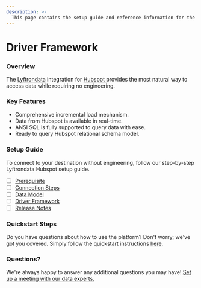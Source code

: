 ```yaml
---
description: >-
  This page contains the setup guide and reference information for the Hubspot source connector.
---
```


# Driver Framework

### Overview

The [Lyftrondata](https://www.lyftrondata.com/) integration for [Hubspot](https://www.lyftrondata.com/integration/hubspot/)[ ](https://www.lyftrondata.com/integration/hubspot/)provides the most natural way to access data while requiring no engineering.

### Key Features

* Comprehensive incremental load mechanism.
* Data from Hubspot is available in real-time.&#x20;
* ANSI SQL is fully supported to query data with ease.
* Ready to query Hubspot relational schema model.

### Setup Guide

To connect to your destination without engineering, follow our step-by-step Lyftrondata Hubspot setup guide.

* [ ] [Prerequisite](../../marketing-analytics/hubspot/prerequisite.md)
* [ ] [Connection Steps](../../marketing-analytics/hubspot/connection-steps.md)
* [ ] [Data Model](../../marketing-analytics/hubspot/data-model/)
* [ ] [Driver Framework](../../marketing-analytics/hubspot/driver-framework/)
* [ ] [Release Notes](../../marketing-analytics/hubspot/release-notes.md)

### Quickstart Steps

Do you have questions about how to use the platform? Don't worry; we've got you covered. Simply follow the quickstart instructions [here](../../../quickstart-steps.md).

### Questions? <a href="#questions" id="questions"></a>

We're always happy to answer any additional questions you may have! [Set up a meeting with our data experts.](https://www.lyftrondata.com/book-a-meeting/)



